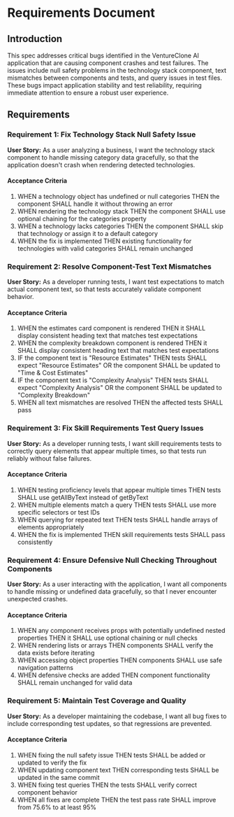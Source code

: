 # Requirements Document

## Introduction

This spec addresses critical bugs identified in the VentureClone AI application that are causing component crashes and test failures. The issues include null safety problems in the technology stack component, text mismatches between components and tests, and query issues in test files. These bugs impact application stability and test reliability, requiring immediate attention to ensure a robust user experience.

## Requirements

### Requirement 1: Fix Technology Stack Null Safety Issue

**User Story:** As a user analyzing a business, I want the technology stack component to handle missing category data gracefully, so that the application doesn't crash when rendering detected technologies.

#### Acceptance Criteria

1. WHEN a technology object has undefined or null categories THEN the component SHALL handle it without throwing an error
2. WHEN rendering the technology stack THEN the component SHALL use optional chaining for the categories property
3. WHEN a technology lacks categories THEN the component SHALL skip that technology or assign it to a default category
4. WHEN the fix is implemented THEN existing functionality for technologies with valid categories SHALL remain unchanged

### Requirement 2: Resolve Component-Test Text Mismatches

**User Story:** As a developer running tests, I want test expectations to match actual component text, so that tests accurately validate component behavior.

#### Acceptance Criteria

1. WHEN the estimates card component is rendered THEN it SHALL display consistent heading text that matches test expectations
2. WHEN the complexity breakdown component is rendered THEN it SHALL display consistent heading text that matches test expectations
3. IF the component text is "Resource Estimates" THEN tests SHALL expect "Resource Estimates" OR the component SHALL be updated to "Time & Cost Estimates"
4. IF the component text is "Complexity Analysis" THEN tests SHALL expect "Complexity Analysis" OR the component SHALL be updated to "Complexity Breakdown"
5. WHEN all text mismatches are resolved THEN the affected tests SHALL pass

### Requirement 3: Fix Skill Requirements Test Query Issues

**User Story:** As a developer running tests, I want skill requirements tests to correctly query elements that appear multiple times, so that tests run reliably without false failures.

#### Acceptance Criteria

1. WHEN testing proficiency levels that appear multiple times THEN tests SHALL use getAllByText instead of getByText
2. WHEN multiple elements match a query THEN tests SHALL use more specific selectors or test IDs
3. WHEN querying for repeated text THEN tests SHALL handle arrays of elements appropriately
4. WHEN the fix is implemented THEN skill requirements tests SHALL pass consistently

### Requirement 4: Ensure Defensive Null Checking Throughout Components

**User Story:** As a user interacting with the application, I want all components to handle missing or undefined data gracefully, so that I never encounter unexpected crashes.

#### Acceptance Criteria

1. WHEN any component receives props with potentially undefined nested properties THEN it SHALL use optional chaining or null checks
2. WHEN rendering lists or arrays THEN components SHALL verify the data exists before iterating
3. WHEN accessing object properties THEN components SHALL use safe navigation patterns
4. WHEN defensive checks are added THEN component functionality SHALL remain unchanged for valid data

### Requirement 5: Maintain Test Coverage and Quality

**User Story:** As a developer maintaining the codebase, I want all bug fixes to include corresponding test updates, so that regressions are prevented.

#### Acceptance Criteria

1. WHEN fixing the null safety issue THEN tests SHALL be added or updated to verify the fix
2. WHEN updating component text THEN corresponding tests SHALL be updated in the same commit
3. WHEN fixing test queries THEN the tests SHALL verify correct component behavior
4. WHEN all fixes are complete THEN the test pass rate SHALL improve from 75.6% to at least 95%
